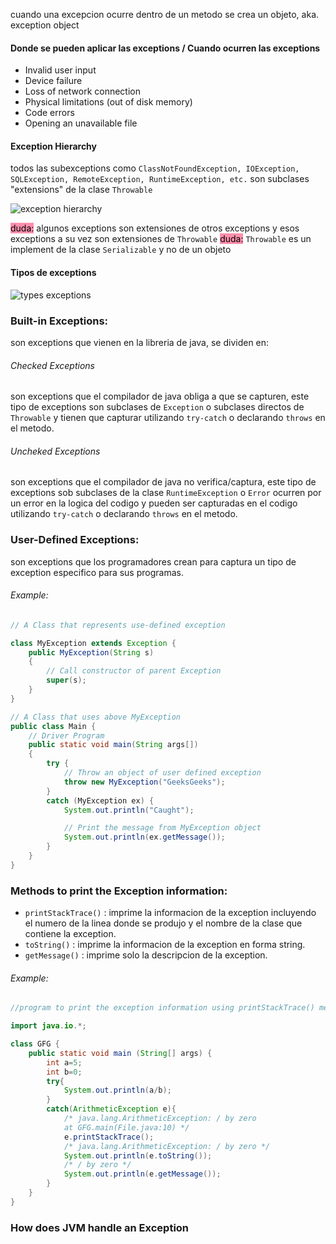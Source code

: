 cuando una excepcion ocurre dentro de un metodo se crea un objeto, aka. exception object

#### Donde se pueden aplicar las exceptions / Cuando ocurren las exceptions
- Invalid user input
- Device failure
- Loss of network connection
- Physical limitations (out of disk memory)
- Code errors
- Opening an unavailable file

#### Exception Hierarchy

todos las subexceptions como `ClassNotFoundException, IOException, SQLException, RemoteException, RuntimeException, etc.` son subclases "extensions" de la clase `Throwable` 

![exception hierarchy](https://media.geeksforgeeks.org/wp-content/uploads/Exception-in-java1.png)


<mark style="background: #FF5582A6;">duda:</mark> algunos exceptions son extensiones de otros exceptions y esos exceptions a su vez son extensiones de `Throwable` 
<mark style="background: #FF5582A6;">duda:</mark> `Throwable` es un implement de la clase `Serializable` y no de un objeto

#### Tipos de exceptions

![types exceptions](https://media.geeksforgeeks.org/wp-content/uploads/20220120111809/Group21-660x330.jpg)

### Built-in Exceptions:
son exceptions que vienen en la libreria de java, se dividen en:

###### Checked Exceptions
son exceptions que el compilador de java obliga a que se capturen, este tipo de exceptions son subclases de `Exception` o subclases directos de `Throwable` y tienen que capturar utilizando `try-catch` o declarando `throws` en el metodo.

###### Uncheked Exceptions
son exceptions que el compilador de java no verifica/captura, este tipo de exceptions sob subclases de la clase `RuntimeException` o `Error` ocurren por un error en la logica del codigo y pueden ser capturadas en el codigo utilizando `try-catch` o declarando `throws` en el metodo.

### User-Defined Exceptions:
son exceptions que los programadores crean para captura un tipo de exception especifico para sus programas.

###### *Example:*
~~~java
// A Class that represents use-defined exception

class MyException extends Exception {
	public MyException(String s)
	{
		// Call constructor of parent Exception
		super(s);
	}
}

// A Class that uses above MyException
public class Main {
	// Driver Program
	public static void main(String args[])
	{
		try {
			// Throw an object of user defined exception
			throw new MyException("GeeksGeeks");
		}
		catch (MyException ex) {
			System.out.println("Caught");

			// Print the message from MyException object
			System.out.println(ex.getMessage());
		}
	}
}
~~~



### Methods to print the Exception information:
- `printStackTrace()` : imprime la informacion de la exception incluyendo el numero de la linea donde se produjo y el nombre de la clase que contiene la exception.
- `toString()` : imprime la informacion de la exception en forma string.
- `getMessage()` : imprime solo la descripcion de la exception.

###### *Example:*

~~~java
//program to print the exception information using printStackTrace() method

import java.io.*;

class GFG {
	public static void main (String[] args) {
		int a=5;
		int b=0;
		try{
			System.out.println(a/b);
		}
		catch(ArithmeticException e){
			/* java.lang.ArithmeticException: / by zero
			at GFG.main(File.java:10) */
			e.printStackTrace();
			/* java.lang.ArithmeticException: / by zero */
			System.out.println(e.toString());
			/* / by zero */
			System.out.println(e.getMessage());
		}
	}
}

~~~



### How does JVM handle an Exception

